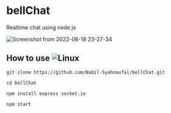 # bellChat
Realtime chat using node js

![Screenshot from 2022-06-18 23-27-34](https://user-images.githubusercontent.com/97229948/174450326-c460b464-af4b-46b5-b4a0-b11f9139ab30.png)





## How to use ![Linux](https://img.icons8.com/color/30/linux.png)
    git clone https://github.com/Nabil-Syahnaufal/bellChat.git
    
    cd bellChat
    
    npm install express socket.io
    
    npm start
    
